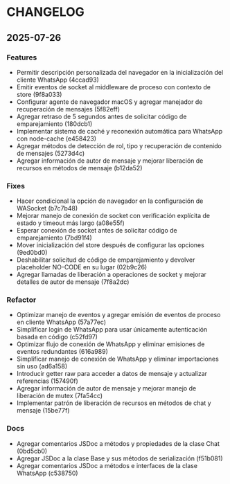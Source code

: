 # CHANGELOG

## 2025-07-26

### Features

- Permitir descripción personalizada del navegador en la inicialización del cliente WhatsApp (4ccad93)
- Emitir eventos de socket al middleware de proceso con contexto de store (9f8a033)
- Configurar agente de navegador macOS y agregar manejador de recuperación de mensajes (5f82eff)
- Agregar retraso de 5 segundos antes de solicitar código de emparejamiento (180dcb1)
- Implementar sistema de caché y reconexión automática para WhatsApp con node-cache (e458423)
- Agregar métodos de detección de rol, tipo y recuperación de contenido de mensajes (5273d4c)
- Agregar información de autor de mensaje y mejorar liberación de recursos en métodos de mensaje (b12da52)

### Fixes

- Hacer condicional la opción de navegador en la configuración de WASocket (b7c7b48)
- Mejorar manejo de conexión de socket con verificación explícita de estado y timeout más largo (a08e55f)
- Esperar conexión de socket antes de solicitar código de emparejamiento (7bd91f4)
- Mover inicialización del store después de configurar las opciones (9ed0bd0)
- Deshabilitar solicitud de código de emparejamiento y devolver placeholder NO-CODE en su lugar (02b9c26)
- Agregar llamadas de liberación a operaciones de socket y mejorar detalles de autor de mensaje (7f8a2dc)

### Refactor

- Optimizar manejo de eventos y agregar emisión de eventos de proceso en cliente WhatsApp (57a77ec)
- Simplificar login de WhatsApp para usar únicamente autenticación basada en código (c52fd97)
- Optimizar flujo de conexión de WhatsApp y eliminar emisiones de eventos redundantes (616a989)
- Simplificar manejo de conexión de WhatsApp y eliminar importaciones sin uso (ad6a158)
- Introducir getter raw para acceder a datos de mensaje y actualizar referencias (157490f)
- Agregar información de autor de mensaje y mejorar manejo de liberación de mutex (7fa54cc)
- Implementar patrón de liberación de recursos en métodos de chat y mensaje (15be77f)

### Docs

- Agregar comentarios JSDoc a métodos y propiedades de la clase Chat (0bd5cb0)
- Agregar JSDoc a la clase Base y sus métodos de serialización (f51b081)
- Agregar comentarios JSDoc a métodos e interfaces de la clase WhatsApp (c538750)
